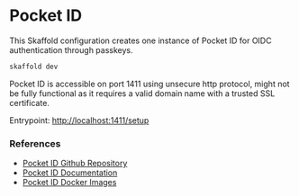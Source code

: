 # Pocket ID

This Skaffold configuration creates one instance of Pocket ID for OIDC authentication through passkeys.

```sh
skaffold dev
```

Pocket ID is accessible on port 1411 using unsecure http protocol, might not be fully functional as it requires a valid domain name with a trusted SSL certificate.

Entrypoint: [http://localhost:1411/setup](http://localhost:1411/setup)

### References

* [Pocket ID Github Repository](https://github.com/pocket-id/pocket-id?tab=readme-ov-file)
* [Pocket ID Documentation](https://pocket-id.org/docs/introduction)
* [Pocket ID Docker Images](https://github.com/pocket-id/pocket-id/pkgs/container/pocket-id)
